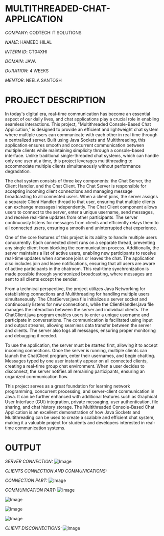 # MULTITHREADED-CHAT-APPLICATION

*COMPANY*: CODTECH IT SOLUTIONS

*NAME*: HAMEED HILAL

*INTERN ID*: CT04XHI

*DOMAIN*: JAVA

*DURATION*: 4 WEEKS

*MENTOR*: NEELA SANTOSH

# PROJECT DESCRIPTION

In today's digital era, real-time communication has become an essential aspect of our daily lives, and chat applications play a crucial role in enabling seamless interactions. This project, "Multithreaded Console-Based Chat Application," is designed to provide an efficient and lightweight chat system where multiple users can communicate with each other in real time through a centralized server. Built using Java Sockets and Multithreading, this application ensures smooth and concurrent communication between multiple clients while maintaining simplicity through a console-based interface. Unlike traditional single-threaded chat systems, which can handle only one user at a time, this project leverages multithreading to accommodate multiple clients simultaneously without performance degradation.

The chat system consists of three key components: the Chat Server, the Client Handler, and the Chat Client. The Chat Server is responsible for accepting incoming client connections and managing message broadcasting to all connected users. When a client joins, the server assigns a separate Client Handler thread to that user, ensuring that multiple clients can exchange messages independently. The Chat Client component allows users to connect to the server, enter a unique username, send messages, and receive real-time updates from other participants. The server continuously listens for messages from clients and efficiently relays them to all connected users, ensuring a smooth and uninterrupted chat experience.

One of the core features of this project is its ability to handle multiple users concurrently. Each connected client runs on a separate thread, preventing any single client from blocking the communication process. Additionally, the server maintains a list of active users, enabling new participants to receive real-time updates when someone joins or leaves the chat. The application also includes join and leave notifications, ensuring that all users are aware of active participants in the chatroom. This real-time synchronization is made possible through synchronized broadcasting, where messages are sent to all clients except the sender.

From a technical perspective, the project utilizes Java Networking for establishing connections and Multithreading for handling multiple users simultaneously. The ChatServer.java file initializes a server socket and continuously listens for new connections, while the ClientHandler.java file manages the interaction between the server and individual clients. The ChatClient.java program enables users to enter a unique username and participate in conversations. The communication is facilitated using input and output streams, allowing seamless data transfer between the server and clients. The server also logs all messages, ensuring proper monitoring and debugging if needed.

To use the application, the server must be started first, allowing it to accept incoming connections. Once the server is running, multiple clients can launch the ChatClient program, enter their usernames, and begin chatting. Messages typed by one user instantly appear on all connected clients, creating a real-time group chat environment. When a user decides to disconnect, the server notifies all remaining participants, ensuring an organized communication flow.

This project serves as a great foundation for learning network programming, concurrent processing, and server-client communication in Java. It can be further enhanced with additional features such as Graphical User Interface (GUI) integration, private messaging, user authentication, file sharing, and chat history storage. The Multithreaded Console-Based Chat Application is an excellent demonstration of how Java Sockets and Multithreading can be used to create a scalable and efficient chat system, making it a valuable project for students and developers interested in real-time communication systems.

# OUTPUT

*SERVER CONNECTION:*
![Image](https://github.com/user-attachments/assets/4ffb79d7-fc04-411b-9c3b-dcc2c6c9cc33)

*CLIENTS CONNECTION AND COMMUNICATIONS:*

*CONNECTION PART:*
![Image](https://github.com/user-attachments/assets/1ca90f2c-fc58-42df-bd62-ddc502250c66)

*COMMUNICATION PART:*
![Image](https://github.com/user-attachments/assets/34a2b5b9-be0e-4b8a-abfd-4c4786146ad8)

![Image](https://github.com/user-attachments/assets/e871fc5e-cee9-43f1-9a3b-7169827305b2)

![Image](https://github.com/user-attachments/assets/1ac4e1c1-2315-4a26-a537-70365c3b5734)

![Image](https://github.com/user-attachments/assets/7c457650-8bf2-41b5-bd80-0f2da3d38061)

*CLIENT DISCONNECTIONS:*
![Image](https://github.com/user-attachments/assets/e50a146e-af38-4dc2-82fe-a1d9eaf10985)
